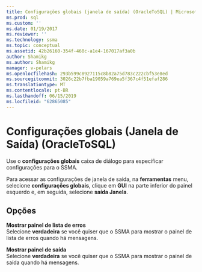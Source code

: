 ```yaml
---
title: Configurações globais (janela de saída) (OracleToSQL) | Microsoft Docs
ms.prod: sql
ms.custom: ''
ms.date: 01/19/2017
ms.reviewer: ''
ms.technology: ssma
ms.topic: conceptual
ms.assetid: 42b26160-354f-460c-a1e4-167017af3a0b
author: Shamikg
ms.author: Shamikg
manager: v-pelars
ms.openlocfilehash: 293b599c8927115c8b82a75d783c222cbf53e8ed
ms.sourcegitcommit: 3026c22b7fba19059a769ea5f367c4f51efaf286
ms.translationtype: MT
ms.contentlocale: pt-BR
ms.lasthandoff: 06/15/2019
ms.locfileid: "62865085"
---
```

# <a name="global-settings-output-window--oracletosql"></a>Configurações globais (Janela de Saída) (OracleToSQL)
Use o **configurações globais** caixa de diálogo para especificar configurações para o SSMA.  
  
Para acessar as configurações de janela de saída, na **ferramentas** menu, selecione **configurações globais**, clique em **GUI** na parte inferior do painel esquerdo e, em seguida, selecione **saída Janela**.  
  
## <a name="options"></a>Opções  
**Mostrar painel de lista de erros**  
Selecione **verdadeira** se você quiser que o SSMA para mostrar o painel de lista de erros quando há mensagens.  
  
**Mostrar painel de saída**  
Selecione **verdadeira** se você quiser que o SSMA para mostrar o painel de saída quando há mensagens.  
  
